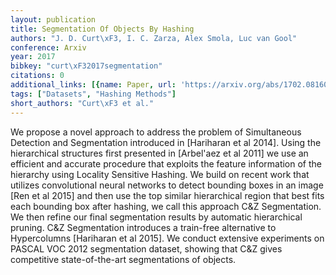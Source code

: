 ```yaml
---
layout: publication
title: Segmentation Of Objects By Hashing
authors: "J. D. Curt\xF3, I. C. Zarza, Alex Smola, Luc van Gool"
conference: Arxiv
year: 2017
bibkey: "curt\xF32017segmentation"
citations: 0
additional_links: [{name: Paper, url: 'https://arxiv.org/abs/1702.08160'}]
tags: ["Datasets", "Hashing Methods"]
short_authors: "Curt\xF3 et al."
---
```

We propose a novel approach to address the problem of Simultaneous Detection
and Segmentation introduced in [Hariharan et al 2014]. Using the hierarchical
structures first presented in [Arbel\'aez et al 2011] we use an efficient and
accurate procedure that exploits the feature information of the hierarchy using
Locality Sensitive Hashing. We build on recent work that utilizes convolutional
neural networks to detect bounding boxes in an image [Ren et al 2015] and then
use the top similar hierarchical region that best fits each bounding box after
hashing, we call this approach C&Z Segmentation. We then refine our final
segmentation results by automatic hierarchical pruning. C&Z Segmentation
introduces a train-free alternative to Hypercolumns [Hariharan et al 2015]. We
conduct extensive experiments on PASCAL VOC 2012 segmentation dataset, showing
that C&Z gives competitive state-of-the-art segmentations of objects.